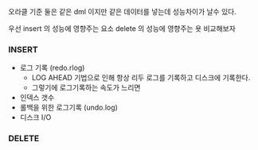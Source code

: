 오라클 기준 둘은 같은 dml 이지만 같은 데이터를 넣는데 성능차이가 날수 있다.


우선 insert 의 성능에 영향주는 요소  delete 의 성능에 영향주는 욧 비교해보자

### INSERT
* 로그 기록 (redo.rlog)
	* LOG AHEAD 기법으로 인해 항상 리두 로그를 기록하고 디스크에 기록한다.
	* 그렇기에 로그기록하는 속도가 느리면 
* 인덱스 갯수
* 롤백을 위한 로그기록 (undo.log)
* 디스크 I/O

### DELETE
